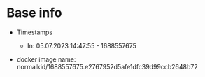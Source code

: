 # Base info
- Timestamps
  - In: 05.07.2023 14:47:55 - 1688557675

- docker image name: normalkid/1688557675.e2767952d5afe1dfc39d99ccb2648b72
